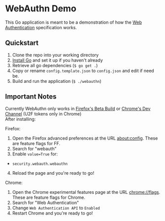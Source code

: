 WebAuthn Demo
=============

This Go application is meant to be a demonstration of how the [Web Authentication](https://w3c.github.io/webauthn) specification works.


Quickstart
----------

1. Clone the repo into your working directory
2. [Install Go](https://golang.org/doc/install) and set it up if you haven't already
3. Retrieve all go dependencies (`$ go get .`)
4. Copy or rename `config.template.json` to `config.json` and edit if need be.
5. Build and run the application (`$ ./webauthn`)

Important Notes
---------------
Currently WebAuthn only works in [Firefox's Beta Build](https://download.mozilla.org/?product=firefox-beta-latest-ssl&os=osx&lang=en-US) or [Chrome's Dev 
Channel](https://www.chromium.org/getting-involved/dev-channel) (U2F tokens only in Chrome)  
After installing:  
  
Firefox:
1. Open the Firefox advanced preferences at the URL [about:config](about:config). These are feature flags for FF.
2. Search for "webauth"
3. Enable `value=True` for:
* `security.webauth.webauthn`
4. Reload the page and you're ready to go!
  
Chrome:
1. Open the Chrome experimental features page at the URL [chrome://flags](chrome://flags). These are feature flags for Chrome.
2. Search for "Web Authentication"
3. Change `Web Authentication API` to `Enabled`
4. Restart Chrome and you're ready to go!

